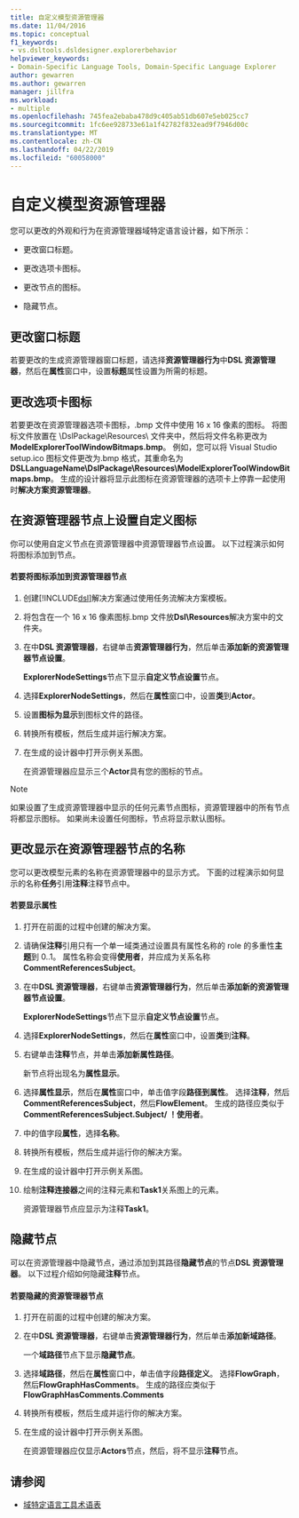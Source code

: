 ```yaml
---
title: 自定义模型资源管理器
ms.date: 11/04/2016
ms.topic: conceptual
f1_keywords:
- vs.dsltools.dsldesigner.explorerbehavior
helpviewer_keywords:
- Domain-Specific Language Tools, Domain-Specific Language Explorer
author: gewarren
ms.author: gewarren
manager: jillfra
ms.workload:
- multiple
ms.openlocfilehash: 745fea2ebaba478d9c405ab51db607e5eb025cc7
ms.sourcegitcommit: 1fc6ee928733e61a1f42782f832ead9f7946d00c
ms.translationtype: MT
ms.contentlocale: zh-CN
ms.lasthandoff: 04/22/2019
ms.locfileid: "60058000"
---
```

# <a name="customizing-the-model-explorer"></a>自定义模型资源管理器
您可以更改的外观和行为在资源管理器域特定语言设计器，如下所示：

- 更改窗口标题。

- 更改选项卡图标。

- 更改节点的图标。

- 隐藏节点。

## <a name="changing-the-window-title"></a>更改窗口标题
 若要更改的生成资源管理器窗口标题，请选择**资源管理器行为**中**DSL 资源管理器**，然后在**属性**窗口中，设置**标题**属性设置为所需的标题。

## <a name="changing-the-tab-icon"></a>更改选项卡图标
 若要更改在资源管理器选项卡图标，.bmp 文件中使用 16 x 16 像素的图标。 将图标文件放置在 \DslPackage\Resources\ 文件夹中，然后将文件名称更改为**ModelExplorerToolWindowBitmaps.bmp**。 例如，您可以将 Visual Studio setup.ico 图标文件更改为.bmp 格式，其重命名为**DSLLanguageName\DslPackage\Resources\ModelExplorerToolWindowBitmaps.bmp**。 生成的设计器将显示此图标在资源管理器的选项卡上停靠一起使用时**解决方案资源管理器**。

## <a name="setting-custom-icons-on-explorer-nodes"></a>在资源管理器节点上设置自定义图标
 你可以使用自定义节点在资源管理器中资源管理器节点设置。 以下过程演示如何将图标添加到节点。

#### <a name="to-add-an-icon-to-an-explorer-node"></a>若要将图标添加到资源管理器节点

1. 创建[!INCLUDE[dsl](../modeling/includes/dsl_md.md)]解决方案通过使用任务流解决方案模板。

2. 将包含在一个 16 x 16 像素图标.bmp 文件放**Dsl\Resources**解决方案中的文件夹。

3. 在中**DSL 资源管理器**，右键单击**资源管理器行为**，然后单击**添加新的资源管理器节点设置**。

    **ExplorerNodeSettings**节点下显示**自定义节点设置**节点。

4. 选择**ExplorerNodeSettings**，然后在**属性**窗口中，设置**类**到**Actor**。

5. 设置**图标为显示**到图标文件的路径。

6. 转换所有模板，然后生成并运行解决方案。

7. 在生成的设计器中打开示例关系图。

    在资源管理器应显示三个**Actor**具有您的图标的节点。

> [!NOTE]
>  如果设置了生成资源管理器中显示的任何元素节点图标，资源管理器中的所有节点将都显示图标。 如果尚未设置任何图标，节点将显示默认图标。

## <a name="changing-the-name-displayed-on-an-explorer-node"></a>更改显示在资源管理器节点的名称
 您可以更改模型元素的名称在资源管理器中的显示方式。 下面的过程演示如何显示的名称**任务**引用**注释**注释节点中。

#### <a name="to-display-a-property"></a>若要显示属性

1. 打开在前面的过程中创建的解决方案。

2. 请确保**注释**引用只有一个单一域类通过设置具有属性名称的 role 的多重性**主题**到 0..1。 属性名称会变得**使用者**，并应成为关系名称**CommentReferencesSubject**。

3. 在中**DSL 资源管理器**，右键单击**资源管理器行为**，然后单击**添加新的资源管理器节点设置**。

     **ExplorerNodeSettings**节点下显示**自定义节点设置**节点。

4. 选择**ExplorerNodeSettings**，然后在**属性**窗口中，设置**类**到**注释**。

5. 右键单击**注释**节点，并单击**添加新属性路径**。

     新节点将出现名为**属性显示**。

6. 选择**属性显示**，然后在**属性**窗口中，单击值字段**路径到属性**。 选择**注释**，然后**CommentReferencesSubject**，然后**FlowElement**。 生成的路径应类似于**CommentReferencesSubject.Subject/ ！使用者**。

7. 中的值字段**属性**，选择**名称**。

8. 转换所有模板，然后生成并运行你的解决方案。

9. 在生成的设计器中打开示例关系图。

10. 绘制**注释连接器**之间的注释元素和**Task1**关系图上的元素。

     资源管理器节点应显示为注释**Task1**。

## <a name="hiding-nodes"></a>隐藏节点
 可以在资源管理器中隐藏节点，通过添加到其路径**隐藏节点**的节点**DSL 资源管理器**。 以下过程介绍如何隐藏**注释**节点。

#### <a name="to-hide-an-explorer-node"></a>若要隐藏的资源管理器节点

1. 打开在前面的过程中创建的解决方案。

2. 在中**DSL 资源管理器**，右键单击**资源管理器行为**，然后单击**添加新域路径**。

     一个**域路径**节点下显示**隐藏节点**。

3. 选择**域路径**，然后在**属性**窗口中，单击值字段**路径定义**。 选择**FlowGraph**，然后**FlowGraphHasComments**。 生成的路径应类似于**FlowGraphHasComments.Comments**

4. 转换所有模板，然后生成并运行你的解决方案。

5. 在生成的设计器中打开示例关系图。

     在资源管理器应仅显示**Actors**节点，然后，将不显示**注释**节点。

## <a name="see-also"></a>请参阅

- [域特定语言工具术语表](https://msdn.microsoft.com/ca5e84cb-a315-465c-be24-76aa3df276aa)